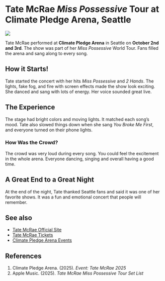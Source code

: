 # Tate McRae *Miss Possessive* Tour at Climate Pledge Arena, Seattle
![](https://climatepledgearena.com/wp-content/uploads/2025/02/Static_Digital_CPA_1600x900_TateMcRae_Leg2_2025_Regional_ClimatePledgeArena_1003.jpg)

Tate McRae performed at **Climate Pledge Arena** in Seattle on **October 2nd and 3rd**. The show was part of her *Miss Possessive* World Tour. Fans filled the arena and sang along to every song.

## How it Starts!
Tate started the concert with her hits *Miss Possessive* and *2 Hands*. The lights, fake fog, and fire with screen effects made the show look exciting. She danced and sang with lots of energy. Her voice sounded great live.

## The Experience
The stage had bright colors and moving lights. It matched each song’s mood. Tate also slowed things down when she sang *You Broke Me First*, and everyone turned on their phone lights.
### How Was the Crowd?
The crowd was very loud during every song. You could feel the excitement in the whole arena. Everyone dancing, singing and overall having a good time.

## A Great End to a Great Night
At the end of the night, Tate thanked Seattle fans and said it was one of her favorite shows. It was a fun and emotional concert that people will remember. 

## See also
- [Tate McRae Official Site](https://www.tatemcrae.com/)
- [Tate McRae Tickets](https://www.ticketmaster.com/tate-mcrae-tickets/artist/2720246)
- [Climate Pledge Arena Events](https://climatepledgearena.com/events/)

## References
1. Climate Pledge Arena. (2025). *Event: Tate McRae 2025*
2. Apple Music. (2025). *Tate McRae Miss Possessive Tour Set List*
